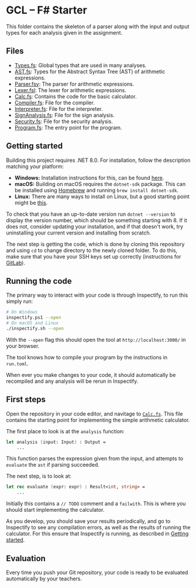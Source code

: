 # GCL – F# Starter

This folder contains the skeleton of a parser along with the input and output types for each analysis given in the assignment.

## Files

- [Types.fs](Types.fs): Global types that are used in many analyses.
- [AST.fs](AST.fs): Types for the Abstract Syntax Tree (AST) of arithmetic expressions.
- [Parser.fsy](Parser.fsy): The parser for arithmetic expressions.
- [Lexer.fsl](Lexer.fsl): The lexer for arithmetic expressions.
- [Calc.fs](Calc.fs): Contains the code for the basic calculator.
- [Compiler.fs](Compiler.fs): File for the compiler.
- [Interpreter.fs](Interpreter.fs): File for the interpreter.
- [SignAnalysis.fs](SignAnalysis.fs): File for the sign analysis.
- [Security.fs](Security.fs): File for the security analysis.
- [Program.fs](Program.fs): The entry point for the program.

## Getting started

Building this project requires .NET 8.0. For installation, follow the description matching your platform:

- **Windows:** Installation instructions for this, can be found [here](https://dotnet.microsoft.com/en-us/download).
- **macOS:** Building on macOS requires the `dotnet-sdk` package. This can be installed using [Homebrew](https://brew.sh) and running `brew install dotnet-sdk`.
- **Linux:** There are many ways to install on Linux, but a good starting point might be [this](https://fsharp.org/use/linux/).

To check that you have an up-to-date version run `dotnet --version` to display the version number, which should be something starting with 8. If it does not, consider updating your installation, and if that doesn't work, try uninstalling your current version and installing from scratch.

The next step is getting the code, which is done by cloning this repository and using `cd` to change directory to the newly cloned folder. To do this, make sure that you have your SSH keys set up correctly (instructions for [GitLab](https://docs.gitlab.com/ee/user/ssh.html)).

## Running the code

The primary way to interact with your code is through Inspectify, to run this simply run:

```bash
# On Windows
inspectify.ps1 --open
# On macOS and Linux
./inspectify.sh --open
```

With the `--open` flag this should open the tool at `http://localhost:3000/` in your browser.

The tool knows how to compile your program by the instructions in `run.toml`.

When ever you make changes to your code, it should automatically be recompiled and any analysis will be rerun in Inspectify.

## First steps

Open the repository in your code editor, and navitage to [`Calc.fs`](Calc.fs). This file contains the starting point for implementing the simple arithmetic calculator.

The first place to look is at the `analysis` function:

```fs
let analysis (input: Input) : Output =
    ...
```

This function parses the expression given from the input, and attempts to `evaluate` the `ast` if parsing succeeded.

The next step, is to look at:

```fs
let rec evaluate (expr: expr) : Result<int, string> =
    ...
```

Initially this contains a `// TODO` comment and a `failwith`. This is where you should start implementing the calculator.

As you develop, you should save your results periodically, and go to Inspectify to see any compilation errors, as well as the results of running the calculator. For this ensure that Inspectify is running, as described in [Getting started](#getting-started).

## Evaluation

Every time you push your Git repository, your code is ready to be evaluated automatically by your teachers.
